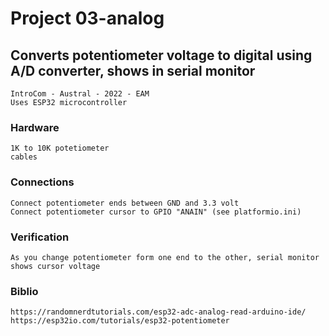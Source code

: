 
#   Project 03-analog

##  Converts potentiometer voltage to digital using A/D converter, shows in serial monitor

    IntroCom - Austral - 2022 - EAM
    Uses ESP32 microcontroller

###  Hardware

    1K to 10K potetiometer
    cables

###  Connections

    Connect potentiometer ends between GND and 3.3 volt
    Connect potentiometer cursor to GPIO "ANAIN" (see platformio.ini)

###  Verification

    As you change potentiometer form one end to the other, serial monitor
    shows cursor voltage

###  Biblio

    https://randomnerdtutorials.com/esp32-adc-analog-read-arduino-ide/
    https://esp32io.com/tutorials/esp32-potentiometer




